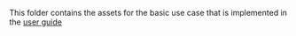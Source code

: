 This folder contains the assets for the basic use case that is implemented in the [user guide](/USERGUIDE.md)

